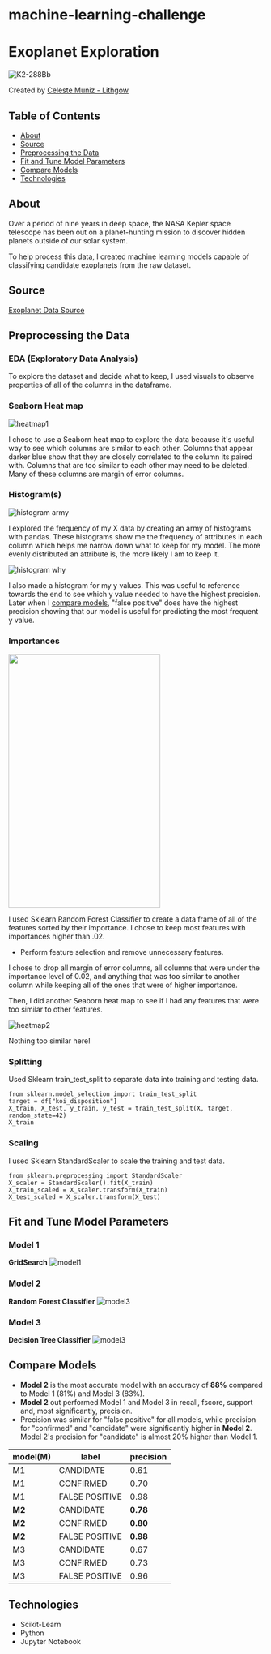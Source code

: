 # machine-learning-challenge
# Exoplanet Exploration

![K2-288Bb](Images/k2-288bb.jpg)

Created by [Celeste Muniz - Lithgow](https://github.com/celeste1030)

## Table of Contents
* [About](#about)
* [Source](#source)
* [Preprocessing the Data](#preprocessing-the-data)
* [Fit and Tune Model Parameters](#fit-and-tune-model-parameters)
* [Compare Models](#compare-models)
* [Technologies](#technologies)

## About

Over a period of nine years in deep space, the NASA Kepler space telescope has been out on a planet-hunting mission to discover hidden planets outside of our solar system.

To help process this data, I created machine learning models capable of classifying candidate exoplanets from the raw dataset.

## Source

[Exoplanet Data Source](https://www.kaggle.com/nasa/kepler-exoplanet-search-results)

## Preprocessing the Data
### EDA (Exploratory Data Analysis)
To explore the dataset and decide what to keep, I used visuals to observe properties of all of the columns in the dataframe.

### Seaborn Heat map

![heatmap1](Images/heatmap1.png)

I chose to use a Seaborn heat map to explore the data because it's useful way to see which columns are similar to each other. Columns that appear darker blue show that they are closely correlated to the column its paired with.  Columns that are too similar to each other may need to be deleted.  Many of these columns are margin of error columns.

### Histogram(s)

![histogram army](Images/Xhist.png)

I explored the frequency of my X data by creating an army of histograms with pandas.  These histograms show me the frequency of attributes in each column which helps me narrow down what to keep for my model.  The more evenly distributed an attribute is, the more likely I am to keep it.

![histogram why](Images/yhist.png)

I also made a histogram for my y values.  This was useful to reference towards the end to see which y value needed to have the highest precision.  Later when I [compare models](#compare-models), "false positive" does have the highest precision showing that our model is useful for predicting the most frequent y value.

### Importances

<img src="Images/important_sort.png" width="300" height="500">

I used Sklearn Random Forest Classifier to create a data frame of all of the features sorted by their importance.  I chose to keep most features with importances higher than .02.

* Perform feature selection and remove unnecessary features.

I chose to drop all margin of error columns, all columns that were under the importance level of 0.02, and anything that was too similar to another column while keeping all of the ones that were of higher importance.

Then, I did another Seaborn heat map to see if I had any features that were too similar to other features.

![heatmap2](Images/heatmap2.png)

Nothing too similar here!

### Splitting

Used Sklearn train_test_split to separate data into training and testing data.

```
from sklearn.model_selection import train_test_split
target = df["koi_disposition"]
X_train, X_test, y_train, y_test = train_test_split(X, target, random_state=42)
X_train
``` 

### Scaling

I used Sklearn StandardScaler to scale the training and test data.

```
from sklearn.preprocessing import StandardScaler
X_scaler = StandardScaler().fit(X_train)
X_train_scaled = X_scaler.transform(X_train)
X_test_scaled = X_scaler.transform(X_test)
```

## Fit and Tune Model Parameters
### Model 1
**GridSearch**
![model1](Classification_Reports/model1.png)

### Model 2
**Random Forest Classifier**
![model3](Classification_Reports/model2.png)

### Model 3
**Decision Tree Classifier**
![model3](Classification_Reports/model3.png)

## Compare Models

* **Model 2** is the most accurate model with an accuracy of **88%** compared to Model 1 (81%) and Model 3 (83%).
* **Model 2** out performed Model 1 and Model 3 in recall, fscore, support and, most significantly, precision.
* Precision was similar for "false positive" for all models, while precision for "confirmed" and "candidate" were significantly higher in **Model 2**. Model 2's precision for "candidate" is almost 20% higher than Model 1.

|model(M)|label|precision|
|--------|-----|---------|
|M1|CANDIDATE|0.61| 
|M1|CONFIRMED|0.70|  
|M1|FALSE POSITIVE|0.98|
|**M2**|CANDIDATE|**0.78**| 
|**M2**|CONFIRMED|**0.80**|  
|**M2**|FALSE POSITIVE|**0.98**|
|M3|CANDIDATE|0.67| 
|M3|CONFIRMED|0.73|  
|M3|FALSE POSITIVE|0.96|


## Technologies
* Scikit-Learn
* Python
* Jupyter Notebook